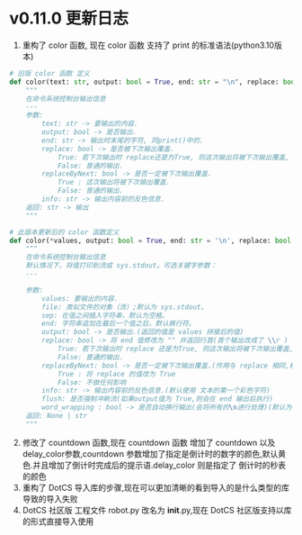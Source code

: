 # v0.11.0 更新日志
1. 重构了 color 函数, 现在 color 函数 支持了 print 的标准语法(python3.10版本)
```python
# 旧版 color 函数 定义
def color(text: str, output: bool = True, end: str = "\n", replace: bool = False, replaceByNext: bool = False, info=" 信息 ") -> str:
    """
    在命令系统控制台输出信息
    ---
    参数:
        text: str -> 要输出的内容.
        output: bool -> 是否输出.
        end: str -> 输出时末尾的字符, 同print()中的.
        replace: bool -> 是否被下次输出覆盖.
            True: 若下次输出时 replace还是为True, 则这次输出将被下次输出覆盖, 否则不会被覆盖.
            False: 普通的输出.
        replaceByNext: bool -> 是否一定被下次输出覆盖.
            True : 这次输出将被下次输出覆盖.
            False: 普通的输出.
        info: str -> 输出内容前的反色信息.
    返回: str -> 输出
    """

# 此版本更新后的 color 函数定义
def color(*values, output: bool = True, end: str = '\n', replace: bool = False, replaceByNext: bool = False, info:str | bool=" 信息 ", sep=' ', file: TextIO = sys.stdout, flush=False,word_wrapping : bool = True, **date) -> None | str:
    """
    在命令系统控制台输出信息
    默认情况下，将值打印到流或 sys.stdout。可选关键字参数：
    ---

    参数:
        values: 要输出的内容.
        file: 类似文件的对象（流）;默认为 sys.stdout。
        sep: 在值之间插入字符串，默认为空格。
        end: 字符串追加在最后一个值之后，默认换行符。
        output: bool -> 是否输出.(返回的值是 values 拼接后的值)
        replace: bool -> 将 end 值修改为 "" 并返回行首(首个输出改成了 \\r )
            True: 若下次输出时 replace 还是为True, 则这次输出将被下次输出覆盖, 否则不会被覆盖.
            False: 普通的输出.
        replaceByNext: bool -> 是否一定被下次输出覆盖.(作用与 replace 相同,权限级别更高)
            True : 将 replace 的值改为 True
            False: 不做任何影响
        info: str -> 输出内容前的反色信息.(默认使用 文本的第一个彩色字符)
        flush: 是否强制冲刷流(如果output值为 True,则会在 end 输出后执行)
        word_wrapping : bool -> 是否自动换行输出(会将所有的\n进行处理)(默认为 True)
    返回: None | str
    """
```
2. 修改了 countdown 函数,现在 countdown 函数 增加了 countdown 以及 delay_color参数,countdown 参数增加了指定是倒计时的数字的颜色,默认黄色.并且增加了倒计时完成后的提示语.delay_color 则是指定了 倒计时的秒表的颜色
3. 重构了 DotCS 导入库的步骤,现在可以更加清晰的看到导入的是什么类型的库导致的导入失败
4. DotCS 社区版 工程文件 robot.py 改名为 __init__.py,现在 DotCS 社区版支持以库的形式直接导入使用